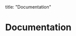 <frontmatter>
title: "Documentation"
</frontmatter>

<link rel="stylesheet" href="{{baseUrl}}/css/textbook.css">

<div class="website-content">

# Documentation

<panel header="## Introduction" type="seamless" alt="introduction" expanded >
  <include src="introduction/index.md#main" />
</panel>

<panel header="## Guidelines" type="seamless" alt="guidelines" expanded >
  <include src="guidelines/index.md#main" />
</panel>

<panel header="## Tools" type="seamless" alt="tools" expanded >
  <include src="tools/index.md#main" />
</panel>

</div>
